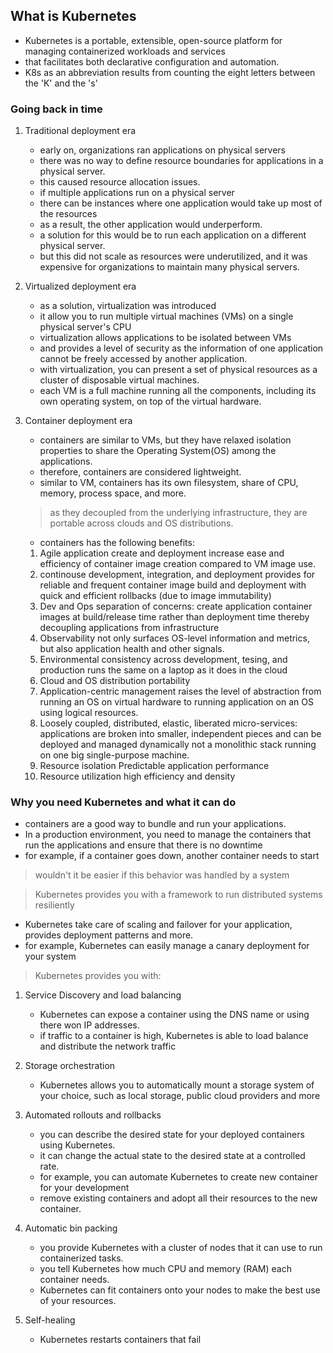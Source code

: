 ## What is Kubernetes

- Kubernetes is a portable, extensible, open-source platform for managing containerized workloads and services
- that facilitates both declarative configuration and automation.
- K8s as an abbreviation results from counting the eight letters between the 'K' and the 's'

### Going back in time

1. Traditional deployment era
   - early on, organizations ran applications on physical servers
   - there was no way to define resource boundaries for applications in a physical server.
   - this caused resource allocation issues.
   - if multiple applications run on a physical server
   - there can be instances where one application would take up most of the resources
   - as a result, the other application would underperform.
   - a solution for this would be to run each application on a different physical server.
   - but this did not scale as resources were underutilized, and it was expensive for organizations to maintain many physical servers.
   
2. Virtualized deployment era
   - as a solution, virtualization was introduced
   - it allow you to run multiple virtual machines (VMs) on a single physical server's CPU
   - virtualization allows applications to be isolated between VMs
   - and provides a level of security as the information of one application cannot be freely accessed by another application.
   - with virtualization, you can present a set of physical resources as a cluster of disposable virtual machines.
   - each VM is a full machine running all the components, including its own operating system, on top of the virtual hardware.
   
3. Container deployment era
   - containers are similar to VMs, but they have relaxed isolation properties to share the Operating System(OS) among the applications.
   - therefore, containers are considered lightweight.
   - similar to VM, containers has its own filesystem, share of CPU, memory, process space, and more.
   > as they decoupled from the underlying infrastructure, they are portable across clouds and OS distributions.
   - containers has the following benefits:
   1. Agile application create and deployment
      increase ease and efficiency of container image creation compared to VM image use.
   2. continouse development, integration, and deployment
      provides for reliable and frequent container image build and deployment with quick and efficient rollbacks (due to image immutability)
   3. Dev and Ops separation of concerns:
      create application container images at build/release time rather than deployment time
      thereby decoupling applications from infrastructure 
   4. Observability
      not only surfaces OS-level information and metrics, but also application health and other signals.
   5. Environmental consistency across development, tesing, and production
      runs the same on a laptop as it does in the cloud
   6. Cloud and OS distribution portability
   7. Application-centric management
      raises the level of abstraction from running an OS on virtual hardware to running application on an OS using logical resources.
   8. Loosely coupled, distributed, elastic, liberated micro-services:
      applications are broken into smaller, independent pieces and can be deployed and managed dynamically
      not a monolithic stack running on one big single-purpose machine.
   9. Resource isolation
      Predictable application performance
   10. Resource utilization
       high efficiency and density
  
### Why you need Kubernetes and what it can do 
  
- containers are a good way to bundle and run your applications.
- In a production environment, you need to manage the containers that run the applications and ensure that there is no downtime
- for example, if a container goes down, another container needs to start
> wouldn't it be easier if this behavior was handled by a system

> Kubernetes provides you with a framework to run distributed systems resiliently

- Kubernetes take care of scaling and failover for your application, provides deployment patterns and more.
- for example, Kubernetes can easily manage a canary deployment for your system

> Kubernetes provides you with:
1. Service Discovery and load balancing
   - Kubernetes can expose a container using the DNS name or using there won IP addresses.
   - if traffic to a container is high, Kubernetes is able to load balance and distribute the network traffic
   
2. Storage orchestration 
   - Kubernetes allows you to automatically mount a storage system of your choice, such as local storage, public cloud providers and more

3. Automated rollouts and rollbacks
   - you can describe the desired state for your deployed containers using Kubernetes.
   - it can change the actual state to the desired state at a controlled rate.
   - for example, you can automate Kubernetes to create new container for your development
   - remove existing containers and adopt all their resources to the new container.

4. Automatic bin packing
   - you provide Kubernetes with a cluster of nodes that it can use to run containerized tasks.
   - you tell Kubernetes how much CPU and memory (RAM) each container needs.
   - Kubernetes can fit containers onto your nodes to make the best use of your resources.

5. Self-healing
   - Kubernetes restarts containers that fail
